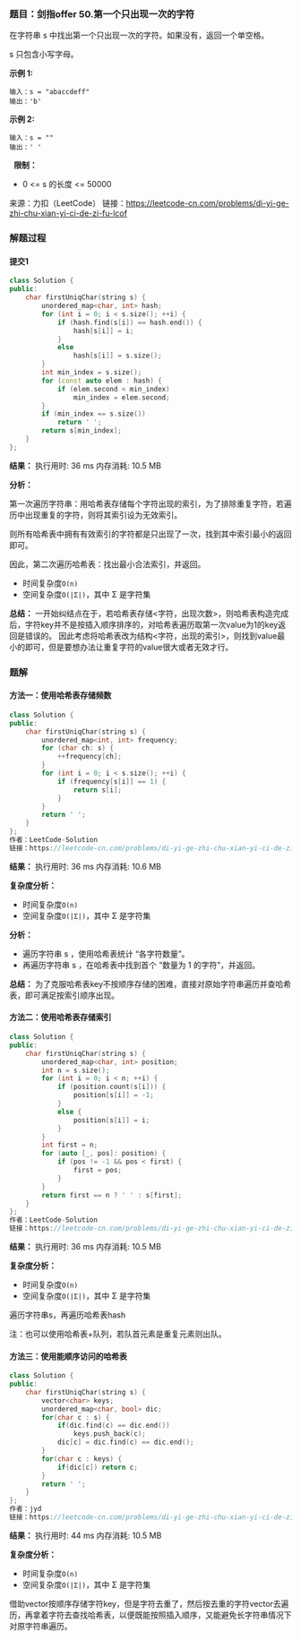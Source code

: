 ### 题目：剑指offer 50.第一个只出现一次的字符
在字符串 s 中找出第一个只出现一次的字符。如果没有，返回一个单空格。 

s 只包含小写字母。

**示例 1:**
```
输入：s = "abaccdeff"
输出：'b'
```
**示例 2:**
```
输入：s = "" 
输出：' '
```
 
**限制：**
- 0 <= s 的长度 <= 50000

来源：力扣（LeetCode）
链接：https://leetcode-cn.com/problems/di-yi-ge-zhi-chu-xian-yi-ci-de-zi-fu-lcof

### 解题过程
#### 提交1
```C++
class Solution {
public:
    char firstUniqChar(string s) {
        unordered_map<char, int> hash;
        for (int i = 0; i < s.size(); ++i) {
            if (hash.find(s[i]) == hash.end()) {
                hash[s[i]] = i;
            }
            else
                hash[s[i]] = s.size();
        }
        int min_index = s.size();
        for (const auto elem : hash) {
            if (elem.second < min_index)
                min_index = elem.second;
        }
        if (min_index == s.size())
            return ' ';
        return s[min_index];
    }
};
```
**结果：** 执行用时: 36 ms         内存消耗: 10.5 MB

**分析：**

第一次遍历字符串：用哈希表存储每个字符出现的索引，为了排除重复字符，若遍历中出现重复的字符，则将其索引设为无效索引。

则所有哈希表中拥有有效索引的字符都是只出现了一次，找到其中索引最小的返回即可。

因此，第二次遍历哈希表：找出最小合法索引，并返回。

- 时间复杂度`O(n)`
- 空间复杂度`O(|Σ|)`，其中 Σ 是字符集

**总结：**
一开始纠结点在于，若哈希表存储<字符，出现次数>，则哈希表构造完成后，字符key并不是按插入顺序排序的，对哈希表遍历取第一次value为1的key返回是错误的。
因此考虑将哈希表改为结构<字符，出现的索引>，则找到value最小的即可，但是要想办法让重复字符的value很大或者无效才行。

### 题解
#### 方法一：使用哈希表存储频数
```C++
class Solution {
public:
    char firstUniqChar(string s) {
        unordered_map<int, int> frequency;
        for (char ch: s) {
            ++frequency[ch];
        }
        for (int i = 0; i < s.size(); ++i) {
            if (frequency[s[i]] == 1) {
                return s[i];
            }
        }
        return ' ';
    }
};
作者：LeetCode-Solution
链接：https://leetcode-cn.com/problems/di-yi-ge-zhi-chu-xian-yi-ci-de-zi-fu-lcof/solution/di-yi-ge-zhi-chu-xian-yi-ci-de-zi-fu-by-3zqv5/
```
**结果：** 执行用时: 36 ms            内存消耗: 10.6 MB

**复杂度分析：**
- 时间复杂度`O(n)`
- 空间复杂度`O(|Σ|)`，其中 Σ 是字符集

**分析：**
- 遍历字符串 s ，使用哈希表统计 “各字符数量”。
- 再遍历字符串 s ，在哈希表中找到首个 “数量为 1 的字符”，并返回。

**总结：**
为了克服哈希表key不按顺序存储的困难，直接对原始字符串遍历并查哈希表，即可满足按索引顺序出现。

#### 方法二：使用哈希表存储索引
```C++
class Solution {
public:
    char firstUniqChar(string s) {
        unordered_map<char, int> position;
        int n = s.size();
        for (int i = 0; i < n; ++i) {
            if (position.count(s[i])) {
                position[s[i]] = -1;
            }
            else {
                position[s[i]] = i;
            }
        }
        int first = n;
        for (auto [_, pos]: position) {
            if (pos != -1 && pos < first) {
                first = pos;
            }
        }
        return first == n ? ' ' : s[first];
    }
};
作者：LeetCode-Solution
链接：https://leetcode-cn.com/problems/di-yi-ge-zhi-chu-xian-yi-ci-de-zi-fu-lcof/solution/di-yi-ge-zhi-chu-xian-yi-ci-de-zi-fu-by-3zqv5/
```
**结果：** 执行用时: 36 ms            内存消耗: 10.5 MB

**复杂度分析：**
- 时间复杂度`O(n)`
- 空间复杂度`O(|Σ|)`，其中 Σ 是字符集

遍历字符串s，再遍历哈希表hash

注：也可以使用哈希表+队列，若队首元素是重复元素则出队。

#### 方法三：使用能顺序访问的哈希表
```C++
class Solution {
public:
    char firstUniqChar(string s) {
        vector<char> keys;
        unordered_map<char, bool> dic;
        for(char c : s) {
            if(dic.find(c) == dic.end())
                keys.push_back(c);
            dic[c] = dic.find(c) == dic.end();
        }
        for(char c : keys) {
            if(dic[c]) return c;
        }
        return ' ';
    }
};
作者：jyd
链接：https://leetcode-cn.com/problems/di-yi-ge-zhi-chu-xian-yi-ci-de-zi-fu-lcof/solution/mian-shi-ti-50-di-yi-ge-zhi-chu-xian-yi-ci-de-zi-3/
```
**结果：** 执行用时: 44 ms            内存消耗: 10.5 MB

**复杂度分析：**
- 时间复杂度`O(n)`
- 空间复杂度`O(|Σ|)`，其中 Σ 是字符集

借助vector按顺序存储字符key，但是字符去重了，然后按去重的字符vector去遍历，再拿着字符去查找哈希表，以便既能按照插入顺序，又能避免长字符串情况下对原字符串遍历。
